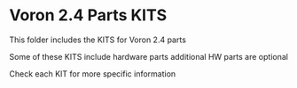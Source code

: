 # Voron 2.4 Parts KITS

This folder includes the KITS for Voron 2.4 parts

Some of these KITS include hardware parts 
additional HW parts are optional

Check each KIT for more specific information
